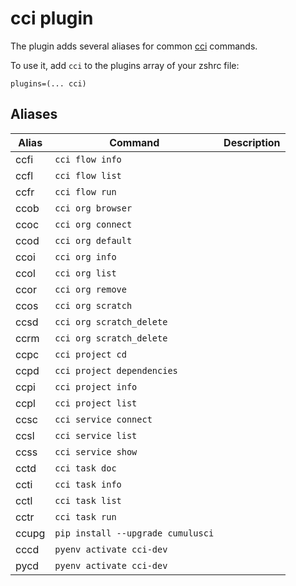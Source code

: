 # cci plugin

The plugin adds several aliases for common [cci](https://https://cumulusci.readthedocs.io/) commands.

To use it, add `cci` to the plugins array of your zshrc file:
```
plugins=(... cci)
```

## Aliases

| Alias | Command                          | Description   |
|-------|----------------------------------|---------------|
| ccfi  | `cci flow info`                  |
| ccfl  | `cci flow list`                  |
| ccfr  | `cci flow run`                   |
| ccob  | `cci org browser`                |
| ccoc  | `cci org connect`                |
| ccod  | `cci org default`                |
| ccoi  | `cci org info`                   |
| ccol  | `cci org list`                   |
| ccor  | `cci org remove`                 |
| ccos  | `cci org scratch`                |
| ccsd  | `cci org scratch_delete`         |
| ccrm  | `cci org scratch_delete`         |
| ccpc  | `cci project cd`                 |
| ccpd  | `cci project dependencies`       |
| ccpi  | `cci project info`               |
| ccpl  | `cci project list`               |
| ccsc  | `cci service connect`            |
| ccsl  | `cci service list`               |
| ccss  | `cci service show`               |
| cctd  | `cci task doc`                   |
| ccti  | `cci task info`                  |
| cctl  | `cci task list`                  |
| cctr  | `cci task run`                   |
| ccupg | `pip install --upgrade cumulusci`|
| cccd  | `pyenv activate cci-dev`         |
| pycd  | `pyenv activate cci-dev`         |